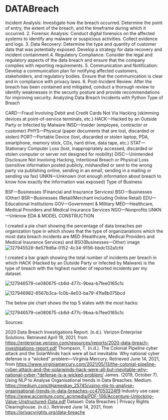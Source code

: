 # DATABreach
Incident Analysis: Investigate how the breach occurred. Determine the point of entry, the extent of the breach, and the timeframe during which it occurred.
2. Forensic Analysis: Conduct digital forensics on the affected systems to identify any malware or suspicious activities. Collect evidence and logs.
3. Data Recovery: Determine the type and quantity of customer data that was potentially exposed. Develop a strategy for data recovery and incident containment.4. Regulatory Compliance: Consider the legal and regulatory aspects of the data breach and ensure that the company complies with reporting requirements.
5. Communication and Notification: Develop a communication plan for notifying affected customers, stakeholders, and regulatory bodies. Ensure that the communication is clear and in compliance with privacy laws.
6. Post-Incident Review: After the breach has been contained and mitigated, conduct a thorough review to identify weaknesses in the security posture and provide recommendations for improving security.
Analyzing Data Breach Incidents with Python
Type of Breach

CARD𑁋Fraud Involving Debit and Credit Cards Not Via Hacking (skimming devices at point-of-service terminals, etc.)
HACK𑁋Hacked by an Outside Party or Infected by Malware
INSD𑁋Insider (employee, contractor or customer)
PHYS𑁋Physical (paper documents that are lost, discarded or stolen)
PORT𑁋Portable Device (lost, discarded or stolen laptop, PDA, smartphone, memory stick, CDs, hard drive, data tape, etc.)
STAT𑁋Stationary Computer Loss (lost, inappropriately accessed, discarded or stolen computer or server not designed for mobility)
DISC𑁋Unintended Disclosure Not Involving Hacking, Intentional Breach or Physical Loss (sensitive information posted publicly, mishandled or sent to the wrong party via publishing online, sending in an email, sending in a mailing or sending via fax)
UNKN𑁋Unknown (not enough information about breach to know how exactly the information was exposed)
Type of Business

BSF𑁋Businesses (Financial and Insurance Services)
BSO𑁋Businesses (Other)
BSR𑁋Businesses (Retail/Merchant including Online Retail)
EDU𑁋Educational Institutions
GOV𑁋Government & Military
MED𑁋Healthcare, Medical Providers and Medical Insurance Services
NGO𑁋Nonprofits
UNKN𑁋Unknow
EDA & MODEL CONSTRUCTION

I created a pie chart showing the percentage of data breaches per organization type in which shows that the type of organizanations which the most data breach incidents are MED (Healthcare, Medical Providers and Medical Insurance Services) and BSO(Businesses𑁋Other) image
![127945528-8e579d6a-0152-4c34-9156-bbdc132a1cfd](https://github.com/pknaveen16/DATABreach/assets/123648997/159f64f2-6c13-4f4a-8ef0-b768cb9d14c0)

I created a bar graph showing the total number of incidents per breach in which HACK (Hacked by an Outside Party or Infected by Malware) is the type of breach with the highest number of reported incidents per my dataset.

![127946579-ce080675-cb6d-477c-9bea-b7fee0165c1c](https://github.com/pknaveen16/DATABreach/assets/123648997/4061e6eb-7ad8-4fae-b527-4f30f791fac8)

![127946982-6567b3ca-1c0b-4e03-ba79-41fa8b075bcd](https://github.com/pknaveen16/DATABreach/assets/123648997/f1d25924-1451-477e-be8d-73b597f3c9d8)

The below pie chart shows the top 5 states with the most hacks:

![127946579-ce080675-cb6d-477c-9bea-b7fee0165c1c](https://github.com/pknaveen16/DATABreach/assets/123648997/cc29e3b4-e286-458e-b3c6-73d56a159b3b)


Sources:

2020 Data Breach Investigations Report. (n.d.). Verizon Enterprise Solutions. Retrieved April 19, 2021, from https://enterprise.verizon.com/resources/reports/2020-data-breach-investigations-report.pdf
Thompson, T. (n.d.). The Colonial Pipeline cyber attack and the SolarWinds hack were all but inevitable. Why national cyber defense is a “wicked” problem—Virginia Mercury. Retrieved June 14, 2021, from https://www.virginiamercury.com/2021/05/13/the-colonial-pipeline-cyber-attack-and-the-solarwinds-hack-were-all-but-inevitable-why-national-cyber-*defense-is-a-wicked-problem/
James. (2019, October 7). Using NLP to Analyse Organisational trends in Data Breaches. Medium. https://medium.com/@jameskay_25745/using-nlp-to-analyse-organisational-trends-in-data-breaches-cc47053224f9
Industry use case: https://www.accenture.com/_acnmedia/PDF-106/Accenture-Unlocking-Value-Unstructured-Data.pdf
Dataset: Data Breaches | Privacy Rights Clearinghouse. (n.d.). Retrieved June 14, 2021, from https://privacyrights.org/data-breache
